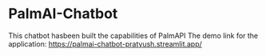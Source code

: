 # PalmAI-Chatbot
This chatbot hasbeen built the capabilities of PalmAPI
The demo link for the application: https://palmai-chatbot-pratyush.streamlit.app/
